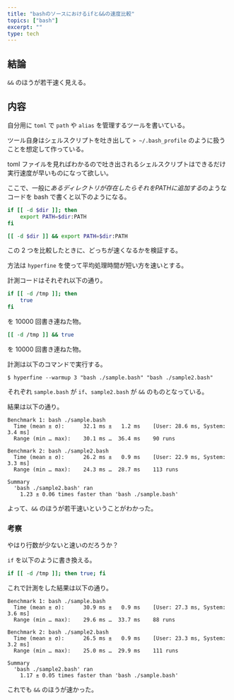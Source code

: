 ```yaml
---
title: "bashのソースにおけるifと&&の速度比較"
topics: ["bash"]
excerpt: ""
type: tech
---
```


## 結論

`&&` のほうが若干速く見える。

## 内容

自分用に `toml` で `path` や `alias` を管理するツールを書いている。

ツール自身はシェルスクリプトを吐き出して `> ~/.bash_profile` のように扱うことを想定して作っている。

toml ファイルを見ればわかるので吐き出されるシェルスクリプトはできるだけ実行速度が早いものになって欲しい。

ここで、一般に*あるディレクトリが存在したらそれをPATHに追加する*のようなコードを bash で書くと以下のようになる。

```bash
if [[ -d $dir ]]; then
    export PATH=$dir:PATH
fi
```

```bash
[[ -d $dir ]] && export PATH=$dir:PATH
```

この 2 つを比較したときに、どっちが速くなるかを検証する。

方法は `hyperfine` を使って平均処理時間が短い方を速いとする。

計測コードはそれぞれ以下の通り。

```bash
if [[ -d /tmp ]]; then
    true
fi
```

を 10000 回書き連ねた物。


```bash
[[ -d /tmp ]] && true
```

を 10000 回書き連ねた物。


計測は以下のコマンドで実行する。

```console
$ hyperfine --warmup 3 "bash ./sample.bash" "bash ./sample2.bash"
```

それぞれ `sample.bash` が `if`、`sample2.bash` が `&&` のものとなっている。


結果は以下の通り。

```text
Benchmark 1: bash ./sample.bash
  Time (mean ± σ):      32.1 ms ±   1.2 ms    [User: 28.6 ms, System: 3.4 ms]
  Range (min … max):    30.1 ms …  36.4 ms    90 runs
 
Benchmark 2: bash ./sample2.bash
  Time (mean ± σ):      26.2 ms ±   0.9 ms    [User: 22.9 ms, System: 3.3 ms]
  Range (min … max):    24.3 ms …  28.7 ms    113 runs
 
Summary
  'bash ./sample2.bash' ran
    1.23 ± 0.06 times faster than 'bash ./sample.bash'
```

よって、`&&` のほうが若干速いということがわかった。

### 考察

やはり行数が少ないと速いのだろうか？

`if` を以下のように書き換える。

```bash
if [[ -d /tmp ]]; then true; fi
```

これで計測をした結果は以下の通り。

```text
Benchmark 1: bash ./sample.bash
  Time (mean ± σ):      30.9 ms ±   0.9 ms    [User: 27.3 ms, System: 3.6 ms]
  Range (min … max):    29.6 ms …  33.7 ms    88 runs
 
Benchmark 2: bash ./sample2.bash
  Time (mean ± σ):      26.5 ms ±   0.9 ms    [User: 23.3 ms, System: 3.2 ms]
  Range (min … max):    25.0 ms …  29.9 ms    111 runs
 
Summary
  'bash ./sample2.bash' ran
    1.17 ± 0.05 times faster than 'bash ./sample.bash'
```

これでも `&&` のほうが速かった。
